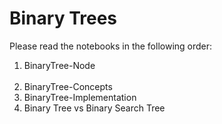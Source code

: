 # Binary Trees  
Please read the notebooks in the following order:
<ol>
<li>BinaryTree-Node</li>
  <li>BinaryTree-Concepts</li>
  <li>BinaryTree-Implementation</li>
  <li>Binary Tree vs Binary Search Tree</li>
</ol>
